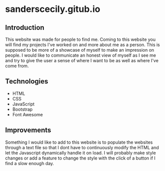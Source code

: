# sanderscecily.gitub.io

## Introduction
This website was made for people to find me. Coming to this website you will find my projects I've worked on and more about me as a person. This is supposed to be more of a showcase of myself to make an impression on people. I would like to communicate an honest view of myself as I see me and try to give the user a sense of where I want to be as well as where I've come from.

## Technologies
* HTML
* CSS
* JavaScript
* Bootstrap
* Font Awesome 

## Improvements
Something I would like to add to this website is to populate the websites through a text file so that I dont have to continuously modify the HTML and let the Javascript dynamically handle it on load. I will probably make style changes or add a feature to change the style with the click of a button if I find a slow enough day. 